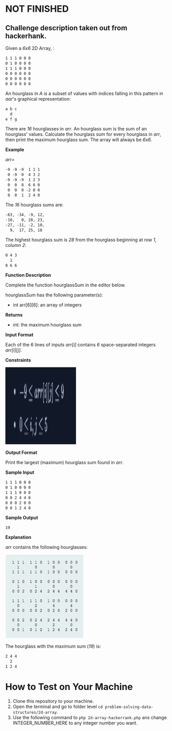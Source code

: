# NOT FINISHED

## Challenge description taken out from hackerhank.

Given a *6x6* 2D Array, :

```
1 1 1 0 0 0
0 1 0 0 0 0
1 1 1 0 0 0
0 0 0 0 0 0
0 0 0 0 0 0
0 0 0 0 0 0
```

An hourglass in *A* is a subset of values with indices falling in this pattern in *aar*'s graphical representation:

```
a b c
  d
e f g
```

There are *16* hourglasses in *arr*. An hourglass sum is the sum of an hourglass' values. Calculate the hourglass sum for every hourglass in *arr*, then print the maximum hourglass sum. The array will always be *6x6*.

**Example**

*arr=*

```
-9 -9 -9  1 1 1 
 0 -9  0  4 3 2
-9 -9 -9  1 2 3
 0  0  8  6 6 0
 0  0  0 -2 0 0
 0  0  1  2 4 0
```

The *16* hourglass sums are:

```
-63, -34, -9, 12, 
-10,   0, 28, 23, 
-27, -11, -2, 10, 
  9,  17, 25, 18
```

The highest hourglass sum is *28* from the hourglass beginning at row *1*, column *2*:

```
0 4 3
  1
8 6 6
```

**Function Description**

Complete the function hourglassSum in the editor below.

hourglassSum has the following parameter(s):

- int arr[6][6]: an array of integers

**Returns**

- int: the maximum hourglass sum

**Input Format**

Each of the 6 lines of inputs *arr[i]* contains *6* space-separated integers *arr[i][j]*.

**Constraints**

<img src="image-2.png" width="220" height="240"/>

**Output Format**

Print the largest (maximum) hourglass sum found in *arr*.

**Sample Input**

```
1 1 1 0 0 0
0 1 0 0 0 0
1 1 1 0 0 0
0 0 2 4 4 0
0 0 0 2 0 0
0 0 1 2 4 0
```

**Sample Output**

```
19
```

**Explanation**

*arr* contains the following hourglasses:

<img src="image-1.png" />

The hourglass with the maximum sum (*19*) is:

```
2 4 4
  2
1 2 4
```


# How to Test on Your Machine
1. Clone this repository to your machine.
2. Open the terminal and go to folder level  `cd problem-solving-data-structures/2d-array`.
3. Use the following command to `php 2d-array-hackerrank.php` ans change INTEGER_NUMBER_HERE to any integer number you want.
